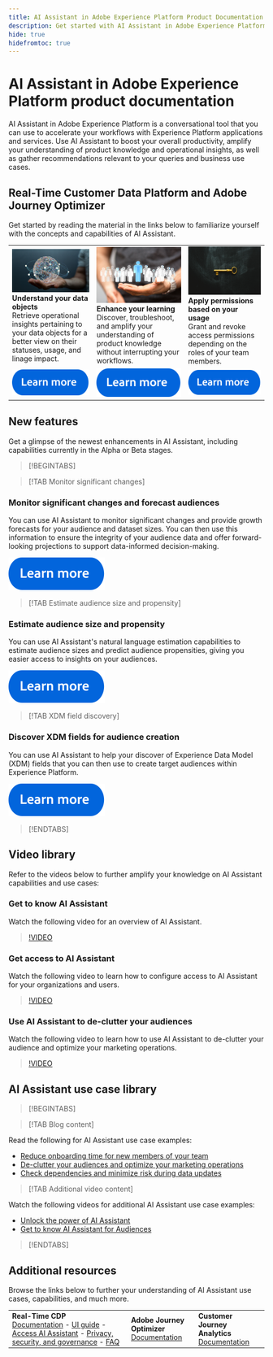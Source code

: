 ```yaml
---
title: AI Assistant in Adobe Experience Platform Product Documentation
description: Get started with AI Assistant in Adobe Experience Platform
hide: true
hidefromtoc: true
---
```

# AI Assistant in Adobe Experience Platform product documentation

AI Assistant in Adobe Experience Platform is a conversational tool that you can use to accelerate your workflows with Experience Platform applications and services. Use AI Assistant to boost your overall productivity, amplify your understanding of product knowledge and operational insights, as well as gather recommendations relevant to your queries and business use cases.

## Real-Time Customer Data Platform and Adobe Journey Optimizer

Get started by reading the material in the links below to familiarize yourself with the concepts and capabilities of AI Assistant.

<table style="table-layout:fixed">
  <tr style="border: 0;">
    <td>
    <a href="./home.md#operational-insights"><img src="./assets/landing/ai-get-started.png"></a>
    <div><strong>Understand your data objects</strong><br/>Retrieve operational insights pertaining to your data objects for a better view on their statuses, usage, and linage impact.</div>
    </td>
    <td>
    <a href="./home.md#product-knowledge"><img src="./assets/landing/ai-audience.png"></a>
    <div><strong>Enhance your learning</strong><br/>Discover, troubleshoot, and amplify your understanding of product knowledge without interrupting your workflows.</div>
    </td>
    <td>
    <a href="./access.md"><img src="./assets/landing/ai-access.png"></a>
    <div><strong>Apply permissions based on your usage</strong><br/>Grant and revoke access permissions depending on the roles of your team members.</div>
    </td>
  </tr>
  <tr style="border: 0;">
    <td align="center"><a href="./home.md"><img src="../rtcdp/assets/do-not-localize/learn-more-button.svg"></a></td>
    <td align="center"><a href="./home.md#product-knowledge"><img src="../rtcdp/assets/do-not-localize/learn-more-button.svg"></a></td>
    <td align="center"><a href="./access.md"><img src="../rtcdp/assets/do-not-localize/learn-more-button.svg"></a></td>
    </tr>
</table>

## New features

Get a glimpse of the newest enhancements in AI Assistant, including capabilities currently in the Alpha or Beta stages.

>[!BEGINTABS]

>[!TAB Monitor significant changes]

### Monitor significant changes and forecast audiences

You can use AI Assistant to monitor significant changes and provide growth forecasts for your audience and dataset sizes. You can then use this information to ensure the integrity of your audience data and offer forward-looking projections to support data-informed decision-making.

[![image](../rtcdp/assets/do-not-localize/learn-more-button.svg)](./new-features/audience-forecasting.md)

>[!TAB Estimate audience size and propensity]

### Estimate audience size and propensity

You can use AI Assistant's natural language estimation capabilities to estimate audience sizes and predict audience propensities, giving you easier access to insights on your audiences.

[![image](../rtcdp/assets/do-not-localize/learn-more-button.svg)](./new-features/natural-language.md)

>[!TAB XDM field discovery]

### Discover XDM fields for audience creation

You can use AI Assistant to help your discover of Experience Data Model (XDM) fields that you can then use to create target audiences within Experience Platform.

[![image](../rtcdp/assets/do-not-localize/learn-more-button.svg)](./new-features/xdm-field-discovery.md)

>[!ENDTABS]

## Video library

Refer to the videos below to further amplify your knowledge on AI Assistant capabilities and use cases:

### Get to know AI Assistant

Watch the following video for an overview of AI Assistant.

>[!VIDEO](https://video.tv.adobe.com/v/3429845?learn=on)

### Get access to AI Assistant

Watch the following video to learn how to configure access to AI Assistant for your organizations and users.

>[!VIDEO](https://video.tv.adobe.com/v/3436470/?learn=on)

### Use AI Assistant to de-clutter your audiences

Watch the following video to learn how to use AI Assistant to de-clutter your audience and optimize your marketing operations.

>[!VIDEO](https://video.tv.adobe.com/v/3435532?learn=on)

## AI Assistant use case library

>[!BEGINTABS]

>[!TAB Blog content]

Read the following for AI Assistant use case examples:

* [Reduce onboarding time for new members of your team](https://experienceleaguecommunities.adobe.com/t5/adobe-experience-platform-blogs/onboard-new-team-members-in-less-than-half-the-time-with-ai/ba-p/706153)
* [De-clutter your audiences and optimize your marketing operations](https://experienceleaguecommunities.adobe.com/t5/adobe-experience-platform-blogs/ai-assistant-helps-optimize-marketing-operations-by-de/ba-p/696002)
* [Check dependencies and minimize risk during data updates](https://experienceleaguecommunities.adobe.com/t5/adobe-experience-platform-blogs/ai-assistant-minimizes-risk-during-data-updates-by-checking/ba-p/713364)

>[!TAB Additional video content]

Watch the following videos for additional AI Assistant use case examples:

* [Unlock the power of AI Assistant](https://www.youtube.com/watch?v=J48CNmcV7wc)
* [Get to know AI Assistant for Audiences](https://www.youtube.com/live/DYsyii7ldck)

>[!ENDTABS]

## Additional resources 

Browse the links below to further your understanding of AI Assistant use cases, capabilities, and much more.

<table style="table-layout:fixed"><tr style="border: 0;">
<td><strong>Real-Time CDP</strong><br/>
<a href="./home.md" target="_blank">Documentation</a> - <a href="./ui-guide.md" target="_blank">UI guide</a> - <a href="./access.md" target="_blank">Access AI Assistant</a> - <a href="./privacy.md" target="_blank">Privacy, security, and governance</a> - <a href="./faq.md" target="_blank">FAQ</a>
</td>
<td><strong>Adobe Journey Optimizer</strong><br/>
<a href="https://experienceleague.adobe.com/en/docs/journey-optimizer/using/get-started/ai-assistant" target="_blank">Documentation</a>
</td>
<td><strong>Customer Journey Analytics</strong><br/>
<a href="https://experienceleague.adobe.com/en/docs/analytics-platform/using/ai-assistant" target="_blank">Documentation</a>
</td>
</tr></table>